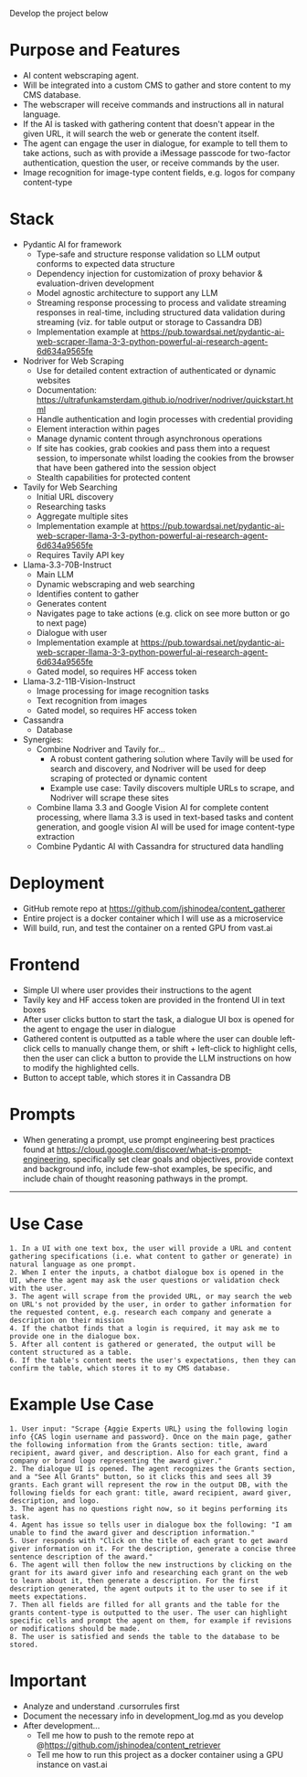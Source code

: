 Develop the project below

# Purpose and Features
- AI content webscraping agent.
- Will be integrated into a custom CMS to gather and store content to my CMS database.
- The webscraper will receive commands and instructions all in natural language.
- If the AI is tasked with gathering content that doesn't appear in the given URL, it will search the web or generate the content itself.
- The agent can engage the user in dialogue, for example to tell them to take actions, such as with provide a iMessage passcode for two-factor authentication, question the user, or receive commands by the user.
- Image recognition for image-type content fields, e.g. logos for company content-type

# Stack
- Pydantic AI for framework
    - Type-safe and structure response validation so LLM output conforms to expected data structure
    - Dependency injection for customization of proxy behavior & evaluation-driven development
    - Model agnostic architecture to support any LLM
    - Streaming response processing to process and validate streaming responses in real-time, including structured data validation during streaming (viz. for table output or storage to Cassandra DB)
    - Implementation example at https://pub.towardsai.net/pydantic-ai-web-scraper-llama-3-3-python-powerful-ai-research-agent-6d634a9565fe
- Nodriver for Web Scraping
    - Use for detailed content extraction of authenticated or dynamic websites 
    - Documentation: https://ultrafunkamsterdam.github.io/nodriver/nodriver/quickstart.html
    - Handle authentication and login processes with credential providing
    - Element interaction within pages
    - Manage dynamic content through asynchronous operations
    - If site has cookies, grab cookies and pass them into a request session, to impersonate whilst loading the cookies from the browser that have been gathered into the session object
    - Stealth capabilities for protected content
- Tavily for Web Searching
    - Initial URL discovery
    - Researching tasks
    - Aggregate multiple sites
    - Implementation example at https://pub.towardsai.net/pydantic-ai-web-scraper-llama-3-3-python-powerful-ai-research-agent-6d634a9565fe
    - Requires Tavily API key
- Llama-3.3-70B-Instruct
    - Main LLM
    - Dynamic webscraping and web searching
    - Identifies content to gather
    - Generates content
    - Navigates page to take actions (e.g. click on see more button or go to next page)
    - Dialogue with user    
    - Implementation example at https://pub.towardsai.net/pydantic-ai-web-scraper-llama-3-3-python-powerful-ai-research-agent-6d634a9565fe
    - Gated model, so requires HF access token
- Llama-3.2-11B-Vision-Instruct
    - Image processing for image recognition tasks
    - Text recognition from images
    - Gated model, so requires HF access token
- Cassandra
    - Database
- Synergies:
    - Combine Nodriver and Tavily for...
        - A robust content gathering solution where Tavily will be used for search and discovery, and Nodriver will be used for deep scraping of protected or dynamic content
        - Example use case: Tavily discovers multiple URLs to scrape, and Nodriver will scrape these sites
    - Combine llama 3.3 and Google Vision AI for complete content processing, where llama 3.3 is used in text-based tasks and content generation, and google vision AI will be used for image content-type extraction
    - Combine Pydantic AI with Cassandra for structured data handling

# Deployment
- GitHub remote repo at https://github.com/jshinodea/content_gatherer
- Entire project is a docker container which I will use as a microservice
- Will build, run, and test the container on a rented GPU from vast.ai

# Frontend
- Simple UI where user provides their instructions to the agent
- Tavily key and HF access token are provided in the frontend UI in text boxes
- After user clicks button to start the task, a dialogue UI box is opened for the agent to engage the user in dialogue
- Gathered content is outputted as a table where the user can double left-click cells to manually change them, or shift + left-click to highlight cells, then the user can click a button to provide the LLM instructions on how to modify the highlighted cells.
- Button to accept table, which stores it in Cassandra DB

# Prompts
- When generating a prompt, use prompt engineering best practices found at https://cloud.google.com/discover/what-is-prompt-engineering, specifically set clear goals and objectives, provide context and background info, include few-shot examples, be specific, and include chain of thought reasoning pathways in the prompt.

---

# Use Case
    1. In a UI with one text box, the user will provide a URL and content gathering specifications (i.e. what content to gather or generate) in natural language as one prompt.
    2. When I enter the inputs, a chatbot dialogue box is opened in the UI, where the agent may ask the user questions or validation check with the user. 
    3. The agent will scrape from the provided URL, or may search the web on URL's not provided by the user, in order to gather information for the requested content, e.g. research each company and generate a description on their mission
    4. If the chatbot finds that a login is required, it may ask me to provide one in the dialogue box. 
    5. After all content is gathered or generated, the output will be content structured as a table.
    6. If the table's content meets the user's expectations, then they can confirm the table, which stores it to my CMS database.

# Example Use Case
    1. User input: "Scrape {Aggie Experts URL} using the following login info {CAS login username and password}. Once on the main page, gather the following information from the Grants section: title, award recipient, award giver, and description. Also for each grant, find a company or brand logo representing the award giver."
    2. The dialogue UI is opened. The agent recognizes the Grants section, and a "See All Grants" button, so it clicks this and sees all 39 grants. Each grant will represent the row in the output DB, with the following fields for each grant: title, award recipient, award giver, description, and logo. 
    3. The agent has no questions right now, so it begins performing its task.
    4. Agent has issue so tells user in dialogue box the following: "I am unable to find the award giver and description information."
    5. User responds with "Click on the title of each grant to get award giver information on it. For the description, generate a concise three sentence description of the award."
    6. The agent will then follow the new instructions by clicking on the grant for its award giver info and researching each grant on the web to learn about it, then generate a description. For the first description generated, the agent outputs it to the user to see if it meets expectations.
    7. Then all fields are filled for all grants and the table for the grants content-type is outputted to the user. The user can highlight specific cells and prompt the agent on them, for example if revisions or modifications should be made.
    8. The user is satisfied and sends the table to the database to be stored.

# Important
- Analyze and understand .cursorrules first
- Document the necessary info in development_log.md as you develop
- After development...
    - Tell me how to push to the remote repo at @https://github.com/jshinodea/content_retriever 
    - Tell me how to run this project as a docker container using a GPU instance on vast.ai